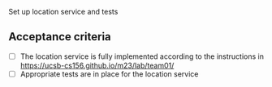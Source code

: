 Set up location service and tests

## Acceptance criteria

- [ ] The location service is fully implemented according to the instructions in <https://ucsb-cs156.github.io/m23/lab/team01/>
- [ ] Appropriate tests are in place for the location service
